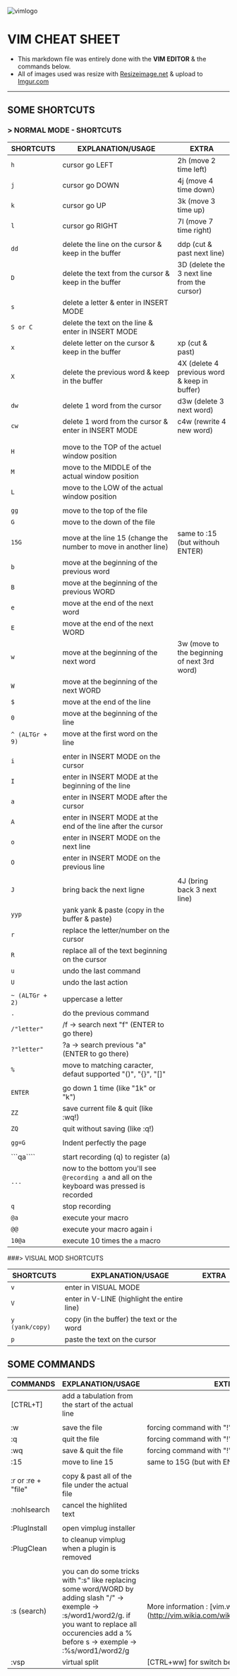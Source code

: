 ![vimlogo](https://upload.wikimedia.org/wikipedia/commons/thumb/9/9f/Vimlogo.svg/220px-Vimlogo.svg.png)

# VIM CHEAT SHEET

* This markdown file was entirely done with the **VIM EDITOR** & the commands below.
* All of images used was resize with [Resizeimage.net](http://resizeimage.net/ "website for resizing image") & upload to [Imgur.com](http://imgur.com "website for uploading image")

---

## SOME SHORTCUTS  

### > NORMAL MODE - SHORTCUTS

|	  SHORTCUTS		| 			EXPLANATION/USAGE				| 	       EXTRA		  |
|-------------------------------|-----------------------------------------------------------------------|---------------------------------|
|```h```			| cursor go LEFT							| 2h (move 2 time left)
|```j```			| cursor go DOWN							| 4j (move 4 time down)
|```k```			| cursor go UP								| 3k (move 3 time up)
|```l```			| cursor go RIGHT							| 7l (move 7 time right)
|				|
|```dd```			| delete the line on the cursor & keep in the buffer			| ddp (cut & past next line)
|```D```			| delete the text from the cursor & keep in the buffer 			| 3D (delete the 3 next line from the cursor)
|```s```			| delete a letter & enter in INSERT MODE
|```S or C```			| delete the text on the line & enter in INSERT MODE
|```x```			| delete letter on the cursor & keep in the buffer			| xp (cut & past)
|```X```			| delete the previous word & keep in the buffer				| 4X (delete 4 previous word & keep in buffer)
|```dw```			| delete 1 word from the cursor						| d3w (delete 3 next word)
|```cw``` 			| delete 1 word from the cursor & enter in INSERT MODE			| c4w (rewrite 4 new word) 
|				|
|				|
|```H```			| move to the TOP of the actuel window position
|```M```			| move to the MIDDLE of the actual window position
|```L```			| move to the LOW of the actual window position
|				|
|```gg```			| move to the top of the file
|```G```			| move to the down of the file
|```15G```			| move at the line 15 (change the number to move in another line)	| same to :15 (but withouh ENTER) 
|```b```			| move at the beginning of the previous word
|```B```			| move at the beginning of the previous WORD
|```e```			| move at the end of the next word
|```E```			| move at the end of the next WORD
|```w```			| move at the beginning of the next word				| 3w (move to the beginning of next 3rd word)
|```W```			| move at the beginning of the next WORD
|```$```			| move at the end of the line
|```0```			| move at the beginning of the line
|```^ (ALTGr + 9)```		| move at the first word on the line
|				|
|```i```			| enter in INSERT MODE on the cursor
|```I```			| enter in INSERT MODE at the beginning of the line
|```a```			| enter in INSERT MODE after the cursor
|```A```			| enter in INSERT MODE at the end of the line after the cursor
|```o```			| enter in INSERT MODE on the next line
|```O```			| enter in INSERT MODE on the previous line
|				|
|```J```			| bring back the next ligne						| 4J (bring back 3 next line)
|```yyp```			| yank yank & paste (copy in the buffer & paste)
|```r```			| replace the letter/number on the cursor
|```R```			| replace all of the text beginning on the cursor
|```u```			| undo the last command
|```U```			| undo the last action
|				|
|```~ (ALTGr + 2)```		| uppercase a letter
|```.```			| do the previous command
|```/"letter"```		| /f -> search next "f" (ENTER to go there)
|```?"letter"```		| ?a -> search previous "a" (ENTER to go there)
|```%```			| move to matching caracter, defaut supported "()", "{}", "[]"
|				|
|```ENTER```			| go down 1 time (like "1k" or "k")
|```ZZ```			| save current file & quit (like :wq!)
|```ZQ```			| quit without saving (like :q!)
|				|
|```gg=G```			| Indent perfectly the page
|				|
|```qa```` 			|start recording (q) to register (a)
|```...```			|now to the bottom you'll see ```@recording a``` and all on the keyboard was pressed is recorded
|```q```			|stop recording
|```@a```			|execute your macro
|```@@```			|execute your macro again i
|```10@a```			|execute 10 times the ```a``` macro


###> VISUAL MOD SHORTCUTS

|  SHORTCUTS			| 			EXPLANATION/USAGE				| 	       EXTRA		  |
|-------------------------------|-----------------------------------------------------------------------|---------------------------------|
|```v```			| enter in VISUAL MODE
|```V```			| enter in V-LINE (highlight the entire line)
|```y (yank/copy)```		| copy (in the buffer) the text or the word
|```p```			| paste the text on the cursor



## SOME COMMANDS 

|	  COMMANDS		| 			EXPLANATION/USAGE				| 	       EXTRA		  |
|-------------------------------|-----------------------------------------------------------------------|---------------------------------|
|[CTRL+T]			| add a tabulation from the start of the actual line
|				|
|:w				| save the file 							| forcing command with "!" (:wq!)
|:q				| quit the file								| forcing command with "!" (:wq!)
|:wq				| save & quit the file							| forcing command with "!" (:wq!)
|:15				| move to line 15							| same to 15G (but with ENTER)
|				|
|:r or :re + "file"		| copy & past all of the file under the actual file
|:nohlsearch			| cancel the highlited text
|				|
|:PlugInstall			| open vimplug installer
|:PlugClean			| to cleanup vimplug when a plugin is removed
|				|
|:s (search)			| you can do some tricks with ":s" like replacing some word/WORD by adding slash "/" -> exemple -> :s/word1/word2/g. if you want to replace all occurencies add a % before s -> exemple -> :%s/word1/word2/g | More information : [vim.wikia.com] (http://vim.wikia.com/wiki/Search_and_replace)
|:vsp				| virtual split								| [CTRL+ww] for switch between
